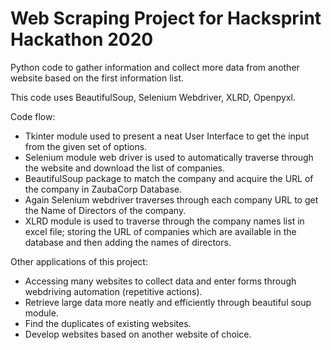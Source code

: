 # Web Scraping Project for Hacksprint Hackathon 2020

Python code to gather information and collect more data from another website based on the first information list. 

This code uses BeautifulSoup, Selenium Webdriver, XLRD, Openpyxl. 

Code flow:
  - Tkinter module used to present a neat User Interface to get the input from the given set of options.  
  - Selenium module web driver is used to automatically traverse through the website and download the list of companies.  
  - BeautifulSoup package to match the company and acquire the URL of the company in ZaubaCorp Database.  
  - Again Selenium webdriver traverses through each company URL to get the Name of Directors of the company.  
  - XLRD module is used to traverse through the company names list in excel file;  storing the URL of companies which are available in the database and then adding the names of directors. 

Other applications of this project:
  - Accessing many websites to collect data and enter forms through webdriving automation (repetitive actions).
  - Retrieve large data more neatly and efficiently through beautiful soup module.
  - Find the duplicates of existing websites.
  - Develop websites based on another website of choice.
